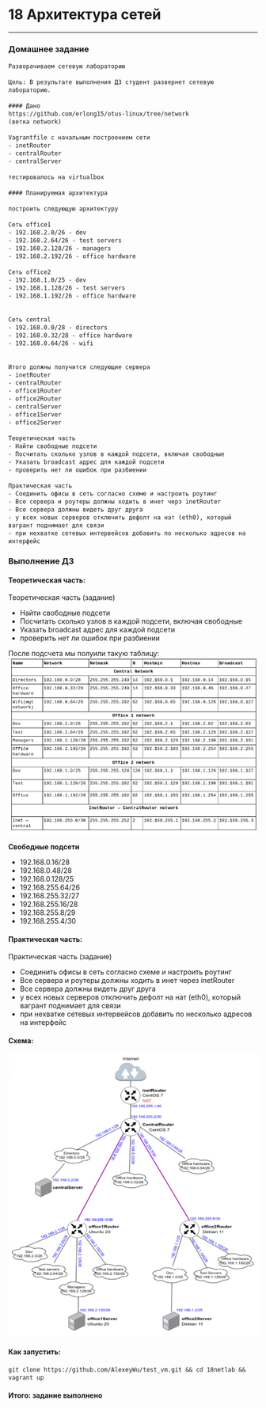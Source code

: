 # 18 Архитектура сетей
-----------------------------------------------------------------------
### Домашнее задание
```
Разворачиваем сетевую лабораторию

Цель: В результате выполнения ДЗ студент развернет сетевую лабораторию.

#### Дано
https://github.com/erlong15/otus-linux/tree/network
(ветка network)

Vagrantfile с начальным построением сети
- inetRouter
- centralRouter
- centralServer

тестировалось на virtualbox

#### Планируемая архитектура

построить следующую архитектуру

Сеть office1
- 192.168.2.0/26 - dev
- 192.168.2.64/26 - test servers
- 192.168.2.128/26 - managers
- 192.168.2.192/26 - office hardware

Сеть office2
- 192.168.1.0/25 - dev
- 192.168.1.128/26 - test servers
- 192.168.1.192/26 - office hardware


Сеть central
- 192.168.0.0/28 - directors
- 192.168.0.32/28 - office hardware
- 192.168.0.64/26 - wifi


Итого должны получится следующие сервера
- inetRouter
- centralRouter
- office1Router
- office2Router
- centralServer
- office1Server
- office2Server

Теоретическая часть
- Найти свободные подсети
- Посчитать сколько узлов в каждой подсети, включая свободные
- Указать broadcast адрес для каждой подсети
- проверить нет ли ошибок при разбиении

Практическая часть
- Соединить офисы в сеть согласно схеме и настроить роутинг
- Все сервера и роутеры должны ходить в инет черз inetRouter
- Все сервера должны видеть друг друга
- у всех новых серверов отключить дефолт на нат (eth0), который вагрант поднимает для связи
- при нехватке сетевых интервейсов добавить по несколько адресов на интерфейс

```

### Выполнение ДЗ

#### Теоретическая часть:

Теоретическая часть (задание)
- Найти свободные подсети
- Посчитать сколько узлов в каждой подсети, включая свободные
- Указать broadcast адрес для каждой подсети
- проверить нет ли ошибок при разбиении

После подсчета мы полуили такую таблицу:
![image](https://github.com/AlexeyWu/test_vm/blob/main/18netlab/pict/tabl.png)

**Свободные подсети**

* 192.168.0.16/28 
* 192.168.0.48/28
* 192.168.0.128/25
* 192.168.255.64/26
* 192.168.255.32/27
* 192.168.255.16/28
* 192.168.255.8/29
* 192.168.255.4/30 


#### Практическая часть:

Практическая часть (задание)
- Соединить офисы в сеть согласно схеме и настроить роутинг
- Все сервера и роутеры должны ходить в инет через inetRouter
- Все сервера должны видеть друг друга
- у всех новых серверов отключить дефолт на нат (eth0), который вагрант поднимает для связи
- при нехватке сетевых интервейсов добавить по несколько адресов на интерфейс


#### Схема:

![image](https://github.com/AlexeyWu/test_vm/blob/main/18netlab/pict/skhema.png)

#### Как запустить:

```
git clone https://github.com/AlexeyWu/test_vm.git && cd 18netlab && vagrant up
```


#### Итого: задание выполнено
